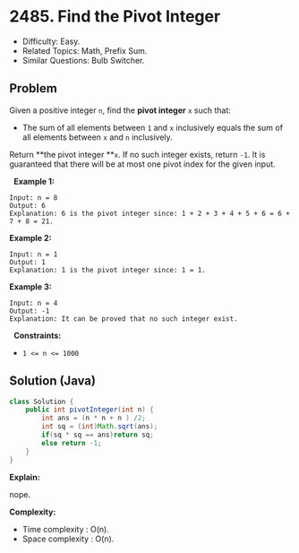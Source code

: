 # 2485. Find the Pivot Integer

- Difficulty: Easy.
- Related Topics: Math, Prefix Sum.
- Similar Questions: Bulb Switcher.

## Problem

Given a positive integer ```n```, find the **pivot integer** ```x``` such that:


	
- The sum of all elements between ```1``` and ```x``` inclusively equals the sum of all elements between ```x``` and ```n``` inclusively.


Return **the pivot integer **```x```. If no such integer exists, return ```-1```. It is guaranteed that there will be at most one pivot index for the given input.

 
**Example 1:**

```
Input: n = 8
Output: 6
Explanation: 6 is the pivot integer since: 1 + 2 + 3 + 4 + 5 + 6 = 6 + 7 + 8 = 21.
```

**Example 2:**

```
Input: n = 1
Output: 1
Explanation: 1 is the pivot integer since: 1 = 1.
```

**Example 3:**

```
Input: n = 4
Output: -1
Explanation: It can be proved that no such integer exist.
```

 
**Constraints:**


	
- ```1 <= n <= 1000```



## Solution (Java)

```java
class Solution {
    public int pivotInteger(int n) {
        int ans = (n * n + n ) /2;
        int sq = (int)Math.sqrt(ans);
        if(sq * sq == ans)return sq;
        else return -1;
    }
}
```

**Explain:**

nope.

**Complexity:**

* Time complexity : O(n).
* Space complexity : O(n).
